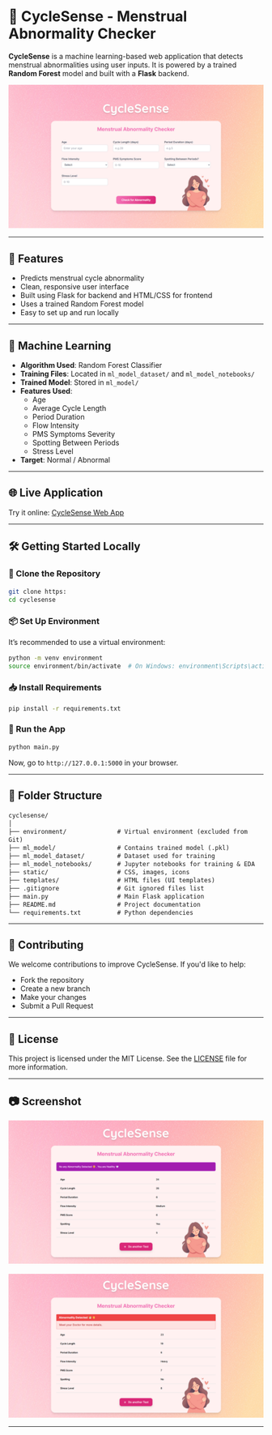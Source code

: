  
# 🌸 CycleSense - Menstrual Abnormality Checker

**CycleSense** is a machine learning-based web application that detects menstrual abnormalities using user inputs. It is powered by a trained **Random Forest** model and built with a **Flask** backend.

<div align="center">
  <img src="static/images/home.jpg" alt="Home" width="600"/>
</div>


---

## 🚀 Features

- Predicts menstrual cycle abnormality
- Clean, responsive user interface
- Built using Flask for backend and HTML/CSS for frontend
- Uses a trained Random Forest model
- Easy to set up and run locally

---

## 🧠 Machine Learning

- **Algorithm Used**: Random Forest Classifier
- **Training Files**: Located in `ml_model_dataset/` and `ml_model_notebooks/`
- **Trained Model**: Stored in `ml_model/`
- **Features Used**:
  - Age
  - Average Cycle Length
  - Period Duration
  - Flow Intensity
  - PMS Symptoms Severity
  - Spotting Between Periods
  - Stress Level
- **Target**: Normal / Abnormal

---

## 🌐 Live Application

Try it online: [CycleSense Web App](https://prasadnirmal2021.eu.pythonanywhere.com/)

---

## 🛠️ Getting Started Locally

### 📁 Clone the Repository

```bash
git clone https:
cd cyclesense
```

### 📦 Set Up Environment

It’s recommended to use a virtual environment:

```bash
python -m venv environment
source environment/bin/activate  # On Windows: environment\Scripts\activate
```

### 📥 Install Requirements

```bash
pip install -r requirements.txt
```

### 🚀 Run the App

```bash
python main.py
```

Now, go to `http://127.0.0.1:5000` in your browser.

---

## 📂 Folder Structure

```
cyclesense/
│
├── environment/              # Virtual environment (excluded from Git)
├── ml_model/                 # Contains trained model (.pkl)
├── ml_model_dataset/         # Dataset used for training
├── ml_model_notebooks/       # Jupyter notebooks for training & EDA
├── static/                   # CSS, images, icons
├── templates/                # HTML files (UI templates)
├── .gitignore                # Git ignored files list
├── main.py                   # Main Flask application
├── README.md                 # Project documentation
└── requirements.txt          # Python dependencies
```

---

## 🤝 Contributing

We welcome contributions to improve CycleSense. If you'd like to help:

- Fork the repository
- Create a new branch
- Make your changes
- Submit a Pull Request

---

## 📄 License

This project is licensed under the MIT License. See the [LICENSE](LICENSE) file for more information.

---

## 📷 Screenshot

<div align="center">
  <img src="static/images/normal-test.jpg" alt="Normal-test" width="600"/>
</div>
<br>
<div align="center">
  <img src="static/images/abnormal-test.jpg" alt="Abnormal-test" width="600"/>
</div>

---
